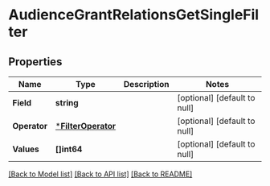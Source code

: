 # AudienceGrantRelationsGetSingleFilter

## Properties
Name | Type | Description | Notes
------------ | ------------- | ------------- | -------------
**Field** | **string** |  | [optional] [default to null]
**Operator** | [***FilterOperator**](FilterOperator.md) |  | [optional] [default to null]
**Values** | **[]int64** |  | [optional] [default to null]

[[Back to Model list]](../README.md#documentation-for-models) [[Back to API list]](../README.md#documentation-for-api-endpoints) [[Back to README]](../README.md)


